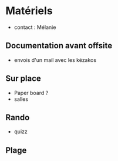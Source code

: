 # Matériels

- contact : Mélanie

## Documentation avant offsite
- envois d'un mail avec les kézakos

## Sur place
- Paper board ?
- salles

## Rando
- quizz

## Plage

